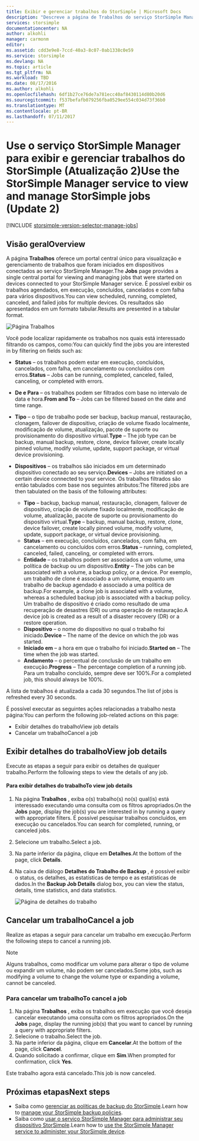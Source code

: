 ```yaml
---
title: Exibir e gerenciar trabalhos do StorSimple | Microsoft Docs
description: "Descreve a página de Trabalhos do serviço StorSimple Manager e como usá-la para controlar os trabalhos de backup recentes, atuais e agendados."
services: storsimple
documentationcenter: NA
author: alkohli
manager: carmonm
editor: 
ms.assetid: cdd3e9e8-7ccd-40a3-8c07-0ab1338c0e59
ms.service: storsimple
ms.devlang: NA
ms.topic: article
ms.tgt_pltfrm: NA
ms.workload: TBD
ms.date: 08/17/2016
ms.author: alkohli
ms.openlocfilehash: 6df1b27ce76de7a781ecc40af8430114d80b20d6
ms.sourcegitcommit: f537befafb079256fba0529ee554c034d73f36b0
ms.translationtype: MT
ms.contentlocale: pt-BR
ms.lasthandoff: 07/11/2017
---
```

# <a name="use-the-storsimple-manager-service-to-view-and-manage-storsimple-jobs-update-2"></a><span data-ttu-id="895da-103">Use o serviço StorSimple Manager para exibir e gerenciar trabalhos do StorSimple (Atualização 2)</span><span class="sxs-lookup"><span data-stu-id="895da-103">Use the StorSimple Manager service to view and manage StorSimple jobs (Update 2)</span></span>
[!INCLUDE [storsimple-version-selector-manage-jobs](../../includes/storsimple-version-selector-manage-jobs.md)]

## <a name="overview"></a><span data-ttu-id="895da-104">Visão geral</span><span class="sxs-lookup"><span data-stu-id="895da-104">Overview</span></span>
<span data-ttu-id="895da-105">A página **Trabalhos** oferece um portal central único para visualização e gerenciamento de trabalhos que foram iniciados em dispositivos conectados ao serviço StorSimple Manager.</span><span class="sxs-lookup"><span data-stu-id="895da-105">The **Jobs** page provides a single central portal for viewing and managing jobs that were started on devices connected to your StorSimple Manager service.</span></span> <span data-ttu-id="895da-106">É possível exibir os trabalhos agendados, em execução, concluídos, cancelados e com falha para vários dispositivos.</span><span class="sxs-lookup"><span data-stu-id="895da-106">You can view scheduled, running, completed, canceled, and failed jobs for multiple devices.</span></span> <span data-ttu-id="895da-107">Os resultados são apresentados em um formato tabular.</span><span class="sxs-lookup"><span data-stu-id="895da-107">Results are presented in a tabular format.</span></span> 

![Página Trabalhos](./media/storsimple-manage-jobs-u2/jobs.png)

<span data-ttu-id="895da-109">Você pode localizar rapidamente os trabalhos nos quais está interessado filtrando os campos, como:</span><span class="sxs-lookup"><span data-stu-id="895da-109">You can quickly find the jobs you are interested in by filtering on fields such as:</span></span>

* <span data-ttu-id="895da-110">**Status** – os trabalhos podem estar em execução, concluídos, cancelados, com falha, em cancelamento ou concluídos com erros.</span><span class="sxs-lookup"><span data-stu-id="895da-110">**Status** – Jobs can be running, completed, canceled, failed, canceling, or completed with errors.</span></span>
* <span data-ttu-id="895da-111">**De e Para** – os trabalhos podem ser filtrados com base no intervalo de data e hora.</span><span class="sxs-lookup"><span data-stu-id="895da-111">**From and To** – Jobs can be filtered based on the date and time range.</span></span>
* <span data-ttu-id="895da-112">**Tipo** – o tipo de trabalho pode ser backup, backup manual, restauração, clonagem, failover de dispositivo, criação de volume fixado localmente, modificação de volume, atualização, pacote de suporte ou provisionamento do dispositivo virtual.</span><span class="sxs-lookup"><span data-stu-id="895da-112">**Type** – The job type can be backup, manual backup, restore, clone, device failover, create locally pinned volume, modify volume, update, support package, or virtual device provisioning.</span></span>
* <span data-ttu-id="895da-113">**Dispositivos** – os trabalhos são iniciados em um determinado dispositivo conectado ao seu serviço.</span><span class="sxs-lookup"><span data-stu-id="895da-113">**Devices** – Jobs are initiated on a certain device connected to your service.</span></span>
  <span data-ttu-id="895da-114">Os trabalhos filtrados são então tabulados com base nos seguintes atributos:</span><span class="sxs-lookup"><span data-stu-id="895da-114">The filtered jobs are then tabulated on the basis of the following attributes:</span></span>
  
  * <span data-ttu-id="895da-115">**Tipo** – backup, backup manual, restauração, clonagem, failover de dispositivo, criação de volume fixado localmente, modificação de volume, atualização, pacote de suporte ou provisionamento do dispositivo virtual.</span><span class="sxs-lookup"><span data-stu-id="895da-115">**Type** – backup, manual backup, restore, clone, device failover, create locally pinned volume, modify volume, update, support package, or virtual device provisioning.</span></span>
  * <span data-ttu-id="895da-116">**Status** – em execução, concluídos, cancelados, com falha, em cancelamento ou concluídos com erros.</span><span class="sxs-lookup"><span data-stu-id="895da-116">**Status** – running, completed, canceled, failed, canceling, or completed with errors.</span></span>
  * <span data-ttu-id="895da-117">**Entidade** – os trabalhos podem ser associados a um volume, uma política de backup ou um dispositivo.</span><span class="sxs-lookup"><span data-stu-id="895da-117">**Entity** – The jobs can be associated with a volume, a backup policy, or a device.</span></span> <span data-ttu-id="895da-118">Por exemplo, um trabalho de clone é associado a um volume, enquanto um trabalho de backup agendado é associado a uma política de backup.</span><span class="sxs-lookup"><span data-stu-id="895da-118">For example, a clone job is associated with a volume, whereas a scheduled backup job is associated with a backup policy.</span></span> <span data-ttu-id="895da-119">Um trabalho de dispositivo é criado como resultado de uma recuperação de desastres (DR) ou uma operação de restauração.</span><span class="sxs-lookup"><span data-stu-id="895da-119">A device job is created as a result of a disaster recovery (DR) or a restore operation.</span></span>
  * <span data-ttu-id="895da-120">**Dispositivo** – o nome do dispositivo no qual o trabalho foi iniciado.</span><span class="sxs-lookup"><span data-stu-id="895da-120">**Device** – The name of the device on which the job was started.</span></span>
  * <span data-ttu-id="895da-121">**Iniciado em** – a hora em que o trabalho foi iniciado.</span><span class="sxs-lookup"><span data-stu-id="895da-121">**Started on** – The time when the job was started.</span></span>
  * <span data-ttu-id="895da-122">**Andamento** – o percentual de conclusão de um trabalho em execução.</span><span class="sxs-lookup"><span data-stu-id="895da-122">**Progress** – The percentage completion of a running job.</span></span> <span data-ttu-id="895da-123">Para um trabalho concluído, sempre deve ser 100%.</span><span class="sxs-lookup"><span data-stu-id="895da-123">For a completed job, this should always be 100%.</span></span>

<span data-ttu-id="895da-124">A lista de trabalhos é atualizada a cada 30 segundos.</span><span class="sxs-lookup"><span data-stu-id="895da-124">The list of jobs is refreshed every 30 seconds.</span></span>

<span data-ttu-id="895da-125">É possível executar as seguintes ações relacionadas a trabalho nesta página:</span><span class="sxs-lookup"><span data-stu-id="895da-125">You can perform the following job-related actions on this page:</span></span>

* <span data-ttu-id="895da-126">Exibir detalhes do trabalho</span><span class="sxs-lookup"><span data-stu-id="895da-126">View job details</span></span>
* <span data-ttu-id="895da-127">Cancelar um trabalho</span><span class="sxs-lookup"><span data-stu-id="895da-127">Cancel a job</span></span>

## <a name="view-job-details"></a><span data-ttu-id="895da-128">Exibir detalhes do trabalho</span><span class="sxs-lookup"><span data-stu-id="895da-128">View job details</span></span>
<span data-ttu-id="895da-129">Execute as etapas a seguir para exibir os detalhes de qualquer trabalho.</span><span class="sxs-lookup"><span data-stu-id="895da-129">Perform the following steps to view the details of any job.</span></span>

#### <a name="to-view-job-details"></a><span data-ttu-id="895da-130">Para exibir detalhes do trabalho</span><span class="sxs-lookup"><span data-stu-id="895da-130">To view job details</span></span>
1. <span data-ttu-id="895da-131">Na página **Trabalhos** , exiba o(s) trabalho(s) no(s) qual(is) está interessado executando uma consulta com os filtros apropriados.</span><span class="sxs-lookup"><span data-stu-id="895da-131">On the **Jobs** page, display the job(s) you are interested in by running a query with appropriate filters.</span></span> <span data-ttu-id="895da-132">É possível pesquisar trabalhos concluídos, em execução ou cancelados.</span><span class="sxs-lookup"><span data-stu-id="895da-132">You can search for completed, running, or canceled jobs.</span></span>
2. <span data-ttu-id="895da-133">Selecione um trabalho.</span><span class="sxs-lookup"><span data-stu-id="895da-133">Select a job.</span></span>
3. <span data-ttu-id="895da-134">Na parte inferior da página, clique em **Detalhes**.</span><span class="sxs-lookup"><span data-stu-id="895da-134">At the bottom of the page, click **Details**.</span></span>
4. <span data-ttu-id="895da-135">Na caixa de diálogo **Detalhes do Trabalho de Backup** , é possível exibir o status, os detalhes, as estatísticas de tempo e as estatísticas de dados.</span><span class="sxs-lookup"><span data-stu-id="895da-135">In the **Backup Job Details** dialog box, you can view the status, details, time statistics, and data statistics.</span></span>
   
    ![Página de detalhes do trabalho](./media/storsimple-manage-jobs-u2/JobDetails.png)

## <a name="cancel-a-job"></a><span data-ttu-id="895da-137">Cancelar um trabalho</span><span class="sxs-lookup"><span data-stu-id="895da-137">Cancel a job</span></span>
<span data-ttu-id="895da-138">Realize as etapas a seguir para cancelar um trabalho em execução.</span><span class="sxs-lookup"><span data-stu-id="895da-138">Perform the following steps to cancel a running job.</span></span>

> [!NOTE]
> <span data-ttu-id="895da-139">Alguns trabalhos, como modificar um volume para alterar o tipo de volume ou expandir um volume, não podem ser cancelados.</span><span class="sxs-lookup"><span data-stu-id="895da-139">Some jobs, such as modifying a volume to change the volume type or expanding a volume, cannot be canceled.</span></span>
> 
> 

### <a name="to-cancel-a-job"></a><span data-ttu-id="895da-140">Para cancelar um trabalho</span><span class="sxs-lookup"><span data-stu-id="895da-140">To cancel a job</span></span>
1. <span data-ttu-id="895da-141">Na página **Trabalhos** , exiba os trabalhos em execução que você deseja cancelar executando uma consulta com os filtros apropriados.</span><span class="sxs-lookup"><span data-stu-id="895da-141">On the **Jobs** page, display the running job(s) that you want to cancel by running a query with appropriate filters.</span></span>
2. <span data-ttu-id="895da-142">Selecione o trabalho.</span><span class="sxs-lookup"><span data-stu-id="895da-142">Select the job.</span></span>
3. <span data-ttu-id="895da-143">Na parte inferior da página, clique em **Cancelar**.</span><span class="sxs-lookup"><span data-stu-id="895da-143">At the bottom of the page, click **Cancel**.</span></span>
4. <span data-ttu-id="895da-144">Quando solicitado a confirmar, clique em **Sim**.</span><span class="sxs-lookup"><span data-stu-id="895da-144">When prompted for confirmation, click **Yes**.</span></span>

<span data-ttu-id="895da-145">Este trabalho agora está cancelado.</span><span class="sxs-lookup"><span data-stu-id="895da-145">This job is now canceled.</span></span>

## <a name="next-steps"></a><span data-ttu-id="895da-146">Próximas etapas</span><span class="sxs-lookup"><span data-stu-id="895da-146">Next steps</span></span>
* <span data-ttu-id="895da-147">Saiba como [gerenciar as políticas de backup do StorSimple](storsimple-manage-backup-policies.md).</span><span class="sxs-lookup"><span data-stu-id="895da-147">Learn how to [manage your StorSimple backup policies](storsimple-manage-backup-policies.md).</span></span>
* <span data-ttu-id="895da-148">Saiba como [usar o serviço StorSimple Manager para administrar seu dispositivo StorSimple](storsimple-manager-service-administration.md).</span><span class="sxs-lookup"><span data-stu-id="895da-148">Learn how to [use the StorSimple Manager service to administer your StorSimple device](storsimple-manager-service-administration.md).</span></span>

